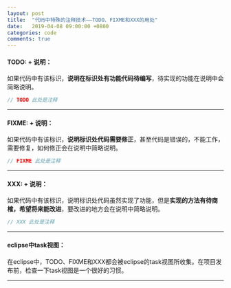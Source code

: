 ```yaml
---
layout: post
title:  "代码中特殊的注释技术——TODO、FIXME和XXX的用处"
date:   2019-04-08 09:00:00 +0800
categories: code
comments: true
---
```


#### TODO: + 说明：
如果代码中有该标识，**说明在标识处有功能代码待编写**，待实现的功能在说明中会简略说明。

```java
// TODO 此处是注释
```

---

#### FIXME: + 说明：
如果代码中有该标识，**说明标识处代码需要修正**，甚至代码是错误的，不能工作，需要修复，如何修正会在说明中简略说明。

```java
// FIXME 此处是注释
```

---

#### XXX: + 说明：
如果代码中有该标识，说明标识处代码虽然实现了功能，但是**实现的方法有待商榷，希望将来能改进**，要改进的地方会在说明中简略说明。

```java
// XXX 此处是注释
```

---

#### eclipse中task视图：
在eclipse中，TODO、FIXME和XXX都会被eclipse的task视图所收集。在项目发布前，检查一下task视图是一个很好的习惯。

---
